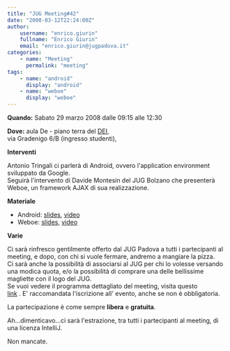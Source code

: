 ```yaml
---
title: "JUG Meeting#42"
date: "2008-03-12T22:24:00Z"
author:
    username: "enrico.giurin"
    fullname: "Enrico Giurin"
    email: "enrico.giurin@jugpadova.it"
categories:
    - name: "Meeting"
      permalink: "meeting"
tags:
    - name: "android"
      display: "android"
    - name: "weboe"
      display: "weboe"
---
```


**Quando:** Sabato 29 marzo 2008 dalle 09:15 alle 12:30

**Dove:** aula De - piano terra del [DEI](http://www.dei.unipd.it),\
via Gradenigo 6/B (ingresso studenti),

**Interventi**

Antonio Tringali ci parlerà di Android, ovvero l'application environment
sviluppato da Google.\
Seguirà l'intervento di Davide Montesin del JUG Bolzano che presenterà
Weboe, un framework AJAX di sua realizzazione.

**Materiale**

-   Android:
    [slides](http://www.jugpadova.it/files/JUGPD42_Tringali_Android.pdf),
    [video](http://www.archive.org/details/JUGPD42_Android_Tringali)
-   Weboe: [slides](http://weboeajax.sf.net/why/presentation.html),
    [video](http://www.archive.org/details/JUGPD42_Weboe_Montesin)

**Varie**

Ci sarà rinfresco gentilmente offerto dal JUG Padova a tutti i
partecipanti al meeting, e dopo, con chi si vuole fermare, andremo a
mangiare la pizza.\
Ci sarà anche la possibilità di associarsi al JUG per chi lo volesse
versando una modica quota, e/o la possibilità di comprare una delle
bellissime magliette con il logo del JUG.\
Se vuoi vedere il programma dettagliato del meeting, visita questo\
<a href="http://www.jugevents.org/jugevents/event/show.html?id=1328">link</a>
. E' raccomandata l'iscrizione all' evento, anche se non è obbligatoria.

La partecipazione è come sempre **libera** e **gratuita**.

Ah...dimenticavo...ci sarà l'estrazione, tra tutti i partecipanti al
meeting, di una licenza IntelliJ.

Non mancate.
